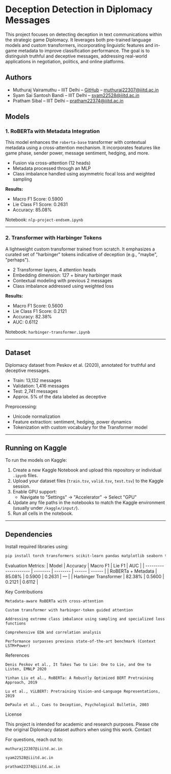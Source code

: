 # Deception Detection in Diplomacy Messages

This project focuses on detecting deception in text communications within the strategic game Diplomacy. It leverages both pre-trained language models and custom transformers, incorporating linguistic features and in-game metadata to improve classification performance. The goal is to distinguish truthful and deceptive messages, addressing real-world applications in negotiation, politics, and online platforms.

## Authors

- Muthuraj Vairamuthu – IIIT Delhi – [GitHub](https://github.com/muthuraj-vairamuthu) – muthuraj22307@iiitd.ac.in  
- Syam Sai Santosh Bandi – IIIT Delhi – syam22528@iiitd.ac.in  
- Pratham Sibal – IIIT Delhi – pratham22374@iiitd.ac.in  



## Models

### 1. RoBERTa with Metadata Integration

This model enhances the `roberta-base` transformer with contextual metadata using a cross-attention mechanism. It incorporates features like game phase, sender power, message sentiment, hedging, and more.

- Fusion via cross-attention (12 heads)
- Metadata processed through an MLP
- Class imbalance handled using asymmetric focal loss and weighted sampling

**Results:**
- Macro F1 Score: 0.5900
- Lie Class F1 Score: 0.2631
- Accuracy: 85.08%

Notebook: `nlp-project-endsem.ipynb`

---

### 2. Transformer with Harbinger Tokens

A lightweight custom transformer trained from scratch. It emphasizes a curated set of "harbinger" tokens indicative of deception (e.g., "maybe", "perhaps").

- 2 Transformer layers, 4 attention heads
- Embedding dimension: 127 + binary harbinger mask
- Contextual modeling with previous 2 messages
- Class imbalance addressed using weighted loss

**Results:**
- Macro F1 Score: 0.5600
- Lie Class F1 Score: 0.2121
- Accuracy: 82.38%
- AUC: 0.6112

Notebook: `harbinger-transformer.ipynb`

---

## Dataset

Diplomacy dataset from Peskov et al. (2020), annotated for truthful and deceptive messages.

- Train: 13,132 messages
- Validation: 1,416 messages
- Test: 2,741 messages
- Approx. 5% of the data labeled as deceptive

Preprocessing:
- Unicode normalization
- Feature extraction: sentiment, hedging, power dynamics
- Tokenization with custom vocabulary for the Transformer model

---

## Running on Kaggle

To run the models on Kaggle:

1. Create a new Kaggle Notebook and upload this repository or individual `.ipynb` files.
2. Upload your dataset files (`train.tsv`, `valid.tsv`, `test.tsv`) to the Kaggle session.
3. Enable GPU support:
   - Navigate to "Settings" → "Accelerator" → Select "GPU"
4. Update any file paths in the notebooks to match the Kaggle environment (usually under `/kaggle/input/`).
5. Run all cells in the notebook.

---

## Dependencies

Install required libraries using:

```bash
pip install torch transformers scikit-learn pandas matplotlib seaborn textblob tqdm

```

Evaluation Metrics:
| Model                 | Accuracy | Macro F1 | Lie F1 | AUC    |
| --------------------- | -------- | -------- | ------ | ------ |
| RoBERTa + Metadata    | 85.08%   | 0.5900   | 0.2631 | —      |
| Harbinger Transformer | 82.38%   | 0.5600   | 0.2121 | 0.6112 |


Key Contributions

    Metadata-aware RoBERTa with cross-attention

    Custom transformer with harbinger-token guided attention

    Addressing extreme class imbalance using sampling and specialized loss functions

    Comprehensive EDA and correlation analysis

    Performance surpasses previous state-of-the-art benchmark (Context LSTM+Power)

References

    Denis Peskov et al., It Takes Two to Lie: One to Lie, and One to Listen, EMNLP 2020

    Yinhan Liu et al., RoBERTa: A Robustly Optimized BERT Pretraining Approach, 2019

    Lu et al., ViLBERT: Pretraining Vision-and-Language Representations, 2019

    DePaulo et al., Cues to Deception, Psychological Bulletin, 2003

License

This project is intended for academic and research purposes. Please cite the original Diplomacy dataset authors when using this work.
Contact

For questions, reach out to:

    muthuraj22307@iiitd.ac.in

    syam22528@iiitd.ac.in

    pratham22374@iiitd.ac.in



